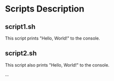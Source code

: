 # Scripts Description

## script1.sh
This script prints "Hello, World!" to the console.

## script2.sh
This script also prints "Hello, World!" to the console.

...
